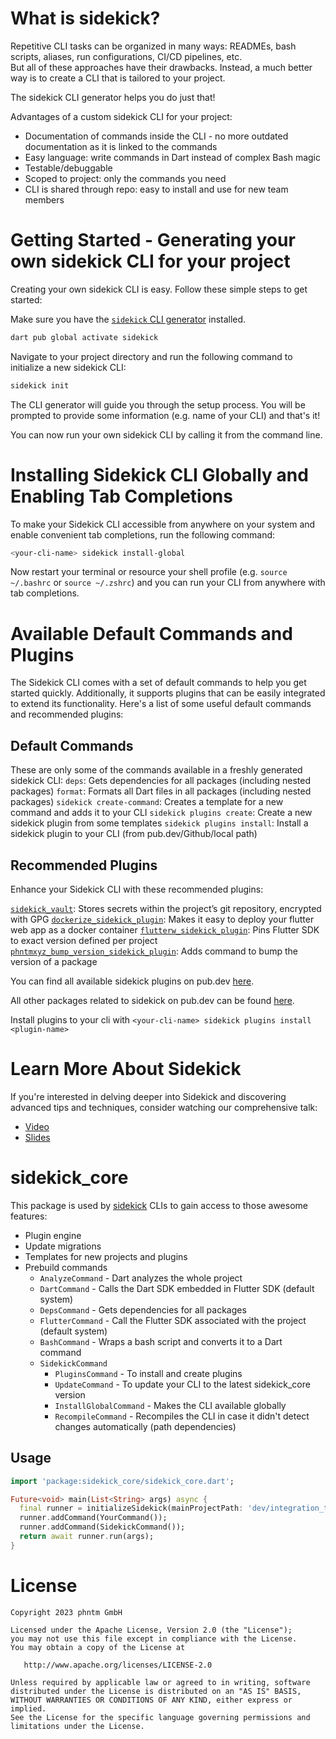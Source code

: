 # What is sidekick?

Repetitive CLI tasks can be organized in many ways: READMEs, bash scripts, aliases, run configurations, CI/CD pipelines, etc.  
But all of these approaches have their drawbacks. Instead, a much better way is to create a CLI that is tailored to your project.

The sidekick CLI generator helps you do just that!

Advantages of a custom sidekick CLI for your project:
- Documentation of commands inside the CLI - no more outdated documentation as it is linked to the commands
- Easy language: write commands in Dart instead of complex Bash magic
- Testable/debuggable
- Scoped to project: only the commands you need
- CLI is shared through repo: easy to install and use for new team members

# Getting Started - Generating your own sidekick CLI for your project

Creating your own sidekick CLI is easy. Follow these simple steps to get started:

Make sure you have the [`sidekick` CLI generator](https://pub.dev/packages/sidekick) installed.
```bash
dart pub global activate sidekick
```

Navigate to your project directory and run the following command to initialize a new sidekick CLI:
```bash
sidekick init
```

The CLI generator will guide you through the setup process. You will be prompted to provide some information (e.g. name of your CLI) and that's it!

You can now run your own sidekick CLI by calling it from the command line.

# Installing Sidekick CLI Globally and Enabling Tab Completions

To make your Sidekick CLI accessible from anywhere on your system and enable convenient tab completions, run the following command:
```bash
<your-cli-name> sidekick install-global
```

Now restart your terminal or resource your shell profile (e.g. `source ~/.bashrc` or `source ~/.zshrc`) and you can run your CLI from anywhere with tab completions.

# Available Default Commands and Plugins
The Sidekick CLI comes with a set of default commands to help you get started quickly. Additionally, it supports plugins that can be easily integrated to extend its functionality. Here's a list of some useful default commands and recommended plugins:

## Default Commands
These are only some of the commands available in a freshly generated sidekick CLI:
`deps`: Gets dependencies for all packages (including nested packages)
`format`: Formats all Dart files in all packages (including nested packages)
`sidekick create-command`: Creates a template for a new command and adds it to your CLI
`sidekick plugins create`: Create a new sidekick plugin from some templates
`sidekick plugins install`: Install a sidekick plugin to your CLI (from pub.dev/Github/local path)

## Recommended Plugins
Enhance your Sidekick CLI with these recommended plugins:

[`sidekick_vault`](https://pub.dev/packages/sidekick_vault): Stores secrets within the project’s git repository, encrypted with GPG
[`dockerize_sidekick_plugin`](https://pub.dev/packages/dockerize_sidekick_plugin): Makes it easy to deploy your flutter web app as a docker container
[`flutterw_sidekick_plugin`](https://pub.dev/packages/flutterw_sidekick_plugin): Pins Flutter SDK to exact version defined per project
[`phntmxyz_bump_version_sidekick_plugin`](https://pub.dev/packages/phntmxyz_bump_version_sidekick_plugin): Adds command to bump the version of a package

You can find all available sidekick plugins on pub.dev [here](https://pub.dev/packages?q=topic%3Asidekick-plugin).

All other packages related to sidekick on pub.dev can be found [here](https://pub.dev/packages?q=topic%3Asidekick).

Install plugins to your cli with `<your-cli-name> sidekick plugins install <plugin-name>`

# Learn More About Sidekick
If you're interested in delving deeper into Sidekick and discovering advanced tips and techniques, consider watching our comprehensive talk:
- [Video](https://www.droidcon.com/2023/08/07/automating-cli-workflows-with-sidekick-customizable-debuggable-and-efficient/)
- [Slides](https://docs.google.com/presentation/d/1_NkDHcqE4Tw8M_mCcQozSRn_x4tY5SiRZNbKe_ZejW8)

# sidekick_core

This package is used by [sidekick](https://github.com/phntmxyz/sidekick) CLIs to gain access to those awesome features:

- Plugin engine
- Update migrations
- Templates for new projects and plugins
- Prebuild commands
  - `AnalyzeCommand` - Dart analyzes the whole project
  - `DartCommand` - Calls the Dart SDK embedded in Flutter SDK (default system)
  - `DepsCommand` - Gets dependencies for all packages
  - `FlutterCommand` - Call the Flutter SDK associated with the project (default system)
  - `BashCommand` - Wraps a bash script and converts it to a Dart command
  - `SidekickCommand` 
    - `PluginsCommand` - To install and create plugins
    - `UpdateCommand` - To update your CLI to the latest sidekick_core version
    - `InstallGlobalCommand` - Makes the CLI available globally
    - `RecompileCommand` - Recompiles the CLI in case it didn't detect changes automatically (path dependencies)


## Usage

```dart
import 'package:sidekick_core/sidekick_core.dart';

Future<void> main(List<String> args) async {
  final runner = initializeSidekick(mainProjectPath: 'dev/integration_tests/flutter_gallery');
  runner.addCommand(YourCommand());
  runner.addCommand(SidekickCommand());
  return await runner.run(args);
}
```

# License

```text
Copyright 2023 phntm GmbH

Licensed under the Apache License, Version 2.0 (the "License");
you may not use this file except in compliance with the License.
You may obtain a copy of the License at

   http://www.apache.org/licenses/LICENSE-2.0

Unless required by applicable law or agreed to in writing, software
distributed under the License is distributed on an "AS IS" BASIS,
WITHOUT WARRANTIES OR CONDITIONS OF ANY KIND, either express or implied.
See the License for the specific language governing permissions and
limitations under the License.
```
